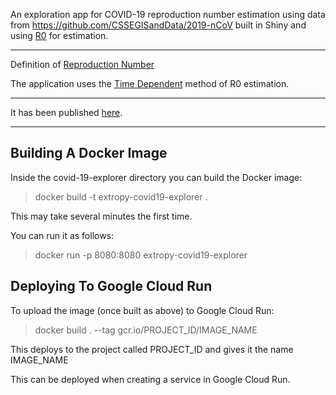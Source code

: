 An exploration app for COVID-19 reproduction number estimation using data from https://github.com/CSSEGISandData/2019-nCoV built in Shiny and using [R0](https://cran.r-project.org/web/packages/R0/index.html) for estimation.

----

Definition of [Reproduction Number](https://en.wikipedia.org/wiki/Basic_reproduction_number)

The application uses the [Time Dependent](https://www.frontiersin.org/articles/10.3389/fvets.2017.00046/full) method of R0 estimation.

----

It has been published [here](https://covid-explorer-pa6ye47i4a-ew.a.run.app/).

----

Building A Docker Image
-----------------------

Inside the covid-19-explorer directory you can build the Docker image:

> docker build -t extropy-covid19-explorer .

This may take several minutes the first time.

You can run it as follows:

> docker run -p 8080:8080 extropy-covid19-explorer


Deploying To Google Cloud Run
-----------------------------

To upload the image (once built as above) to Google Cloud Run:

> docker build . --tag gcr.io/PROJECT_ID/IMAGE_NAME

This deploys to the project called PROJECT_ID and gives it the name IMAGE_NAME

This can be deployed when creating a service in Google Cloud Run.

